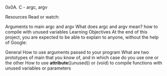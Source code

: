 0x0A. C - argc, argv

Resources
Read or watch:

Arguments to main
argc and argv
What does argc and argv mean?
how to compile with unused variables
Learning Objectives
At the end of this project, you are expected to be able to explain to anyone, without the help of Google:

General
How to use arguments passed to your program
What are two prototypes of main that you know of, and in which case do you use one or the other
How to use __attribute__((unused)) or (void) to compile functions with unused variables or parameters
